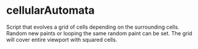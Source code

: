 # cellularAutomata

Script that evolves a grid of cells depending on the surrounding cells.
Random new paints or looping the same random paint can be set.
The grid will cover entire viewport with squared cells.

